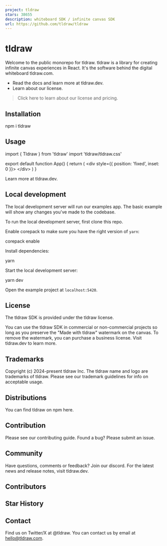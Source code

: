 ```yaml
---
project: tldraw
stars: 38655
description: whiteboard SDK / infinite canvas SDK
url: https://github.com/tldraw/tldraw
---
```


tldraw
======

Welcome to the public monorepo for tldraw. tldraw is a library for creating infinite canvas experiences in React. It's the software behind the digital whiteboard tldraw.com.

-   Read the docs and learn more at tldraw.dev.
-   Learn about our license.

> Click here to learn about our license and pricing.

Installation
------------

npm i tldraw

Usage
-----

import { Tldraw } from 'tldraw'
import 'tldraw/tldraw.css'

export default function App() {
	return (
		<div style\={{ position: 'fixed', inset: 0 }}\>
			<Tldraw />
		</div\>
	)
}

Learn more at tldraw.dev.

Local development
-----------------

The local development server will run our examples app. The basic example will show any changes you've made to the codebase.

To run the local development server, first clone this repo.

Enable corepack to make sure you have the right version of `yarn`:

corepack enable

Install dependencies:

yarn

Start the local development server:

yarn dev

Open the example project at `localhost:5420`.

License
-------

The tldraw SDK is provided under the tldraw license.

You can use the tldraw SDK in commercial or non-commercial projects so long as you preserve the "Made with tldraw" watermark on the canvas. To remove the watermark, you can purchase a business license. Visit tldraw.dev to learn more.

Trademarks
----------

Copyright (c) 2024-present tldraw Inc. The tldraw name and logo are trademarks of tldraw. Please see our trademark guidelines for info on acceptable usage.

Distributions
-------------

You can find tldraw on npm here.

Contribution
------------

Please see our contributing guide. Found a bug? Please submit an issue.

Community
---------

Have questions, comments or feedback? Join our discord. For the latest news and release notes, visit tldraw.dev.

Contributors
------------

Star History
------------

Contact
-------

Find us on Twitter/X at @tldraw. You can contact us by email at hello@tldraw.com.
